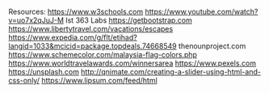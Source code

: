 Resources:
  https://www.w3schools.com
  https://www.youtube.com/watch?v=uo7x2qJuJ-M
  Ist 363 Labs
  https://getbootstrap.com
  https://www.libertytravel.com/vacations/escapes
  https://www.expedia.com/g/flt/etihad?langid=1033&mcicid=package.topdeals.74668549
  thenounproject.com
  https://www.schemecolor.com/malaysia-flag-colors.php
  https://www.worldtravelawards.com/winnersarea
  https://www.pexels.com
  https://unsplash.com
  http://qnimate.com/creating-a-slider-using-html-and-css-only/
  https://www.lipsum.com/feed/html